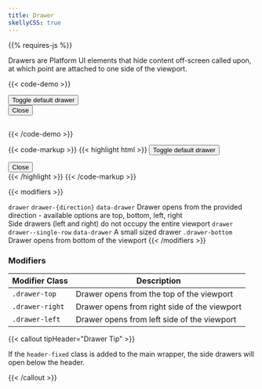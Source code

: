 ```yaml
---
title: Drawer
skellyCSS: true
---
```

<div class="mb-4">
{{% requires-js %}}
</div>

Drawers are Platform UI elements that hide content off-screen called upon, at which point are attached to one side of the viewport.

{{< code-demo >}}
<div class="block-container mt-3">
  <button class="button drawer__open" data-drawer="default">
    Toggle default drawer
  </button>
</div>
<div id="default" class="drawer drawer--closed">
  <div class="drawer__inner">
   <div class="drawer__content">
      <div class="flex flex--justify-end mb-3">
        <button class="button drawer__close" data-drawer="default">
          Close 
          <i class="pi-times" aria-hidden="true"></i>
        </button>
      </div>
      <h2 class="skeleton skeleton--lg"></h2>
      <p class="skeleton" data-lines="5"></p>
      <p class="skeleton" data-lines="3"></p>
      <p class="skeleton" data-lines="6"></p>
    </div>
  </div>
</div>
{{< /code-demo >}}

{{< code-markup >}}
{{< highlight html >}}
<button class="button drawer__open" data-drawer="default">
  Toggle default drawer
</button>
<!-- Default Drawer -->
<div class="drawer drawer--closed">
  <div class="drawer__inner">
    <div class="drawer__header">
      <button class="button drawer__close" data-drawer="default">
        Close 
        <i class="pi-times" aria-hidden="true"></i>
      </button>
      <!-- Drawer header goes here! -->
    </div>
    <div class="drawer__content">
      <!-- Drawer content goes here! -->
    </div>
  </div>
</div>
{{< /highlight >}}
{{< /code-markup >}}

{{< modifiers >}}
<tr>
  <td data-label="Base">
    <code>drawer</code>
  </td>
  <td data-label="Modifier">
    <code>drawer-{direction}</code>
  </td>
  <td data-label="Secondary Modifier">
    <i class="pi-ban" aria-hidden="true"></i>
  </td>
  <td data-label="Data Attribute">
    <code>data-drawer</code>
  </td>
  <td data-label="Behavior">
    Drawer opens from the provided direction - available options are top, bottom, left, right
    <br>
    Side drawers (left and right) do not occupy the entire viewport
  </td>
</tr>
<tr>
  <td data-label="Base">
    <code>drawer</code>
  </td>
  <td data-label="Modifier">
    <code>drawer--single-row</code>
  </td>
  <td data-label="Secondary Modifier">
    <i class="pi-ban" aria-hidden="true"></i>
  </td>
  <td data-label="Data Attribute">
    <code>data-drawer</code>
  </td>
  <td data-label="Behavior">
    A small sized drawer
  </td>
</tr>
<tr>
  <td data-label="Modifier Class"><code>.drawer-bottom</code></td>
  <td data-label="Description">Drawer opens from bottom of the viewport</td>
</tr>
{{< /modifiers >}}

<section class="mb-4">
  <h3>Modifiers</h3>
  <table borders="1" class="table modifiers table--no-hover">
    <thead>
      <tr>
        <th>Modifier Class</th>
        <th>Description</th>
      </tr>
    </thead>
    <tbody>
      <tr>
        <td data-label="Modifier Class"><code>.drawer-top</code></td>
        <td data-label="Description">Drawer opens from the top of the viewport</td>
      </tr>
      <tr>
        <td data-label="Modifier Class"><code>.drawer-right</code></td>
        <td data-label="Description">Drawer opens from right side of the viewport</td>
      </tr>
      <tr>
        <td data-label="Modifier Class"><code>.drawer-left</code></td>
        <td data-label="Description">Drawer opens from left side of the viewport</td>
      </tr>
    </tbody>
  </table>
</section>

{{< callout tipHeader="Drawer Tip" >}}
  <p>If the <code>header-fixed</code> class is added to the main wrapper, the side drawers will open below the header.</p>
{{< /callout >}}